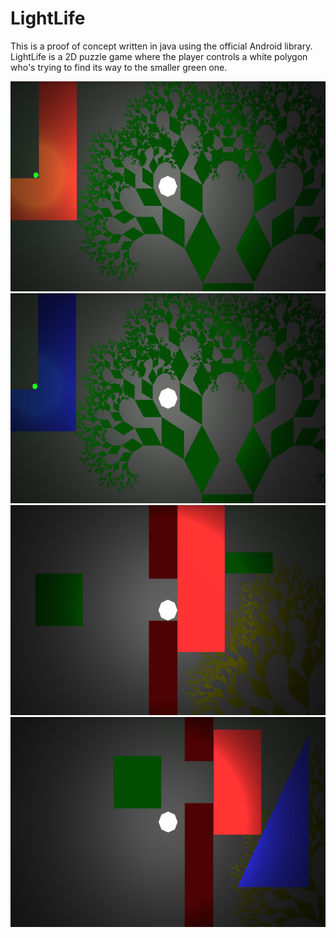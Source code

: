 # LightLife
This is a proof of concept written in java using the official Android library. LightLife is a 2D puzzle game where the player controls a white polygon who's trying to find its way to the smaller green one.

![In game screen](https://raw.githubusercontent.com/Neshri/LightLife/master/workspace/2DLightLife/res/drawable-hdpi/level_one.png)
![In game screen](https://raw.githubusercontent.com/Neshri/LightLife/master/workspace/2DLightLife/res/drawable-hdpi/level_two.png)
![In game screen](https://raw.githubusercontent.com/Neshri/LightLife/master/workspace/2DLightLife/res/drawable-hdpi/level_three.png)
![In game screen](https://raw.githubusercontent.com/Neshri/LightLife/master/workspace/2DLightLife/res/drawable-hdpi/level_four.png)
